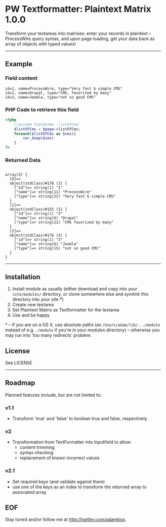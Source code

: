 # PW Textformatter: Plaintext Matrix 1.0.0

Transform your textareas into matrixes: enter your records in plaintext – ProcessWire query syntax, and upon page loading, get your data back as array of objects with typed values!

---

## Example

### Field content

```
id=1, name=ProcessWire, type="Very fast & simple CMS"
id=2, name=Drupal, type="CMS, favorited by many"
id=3, name=Joomla, type="not so good CMS"
```

### PHP Code to retrieve this field

```php
<?php
    //assume fieldname 'listOfCms'
    $listOfCms = $page->listOfCms;
    foreach($listOfCms as $cms){
        var_dump($cms)
    }
?>
```

### Returned Data

```

array(3) {
  [0]=>
  object(stdClass)#178 (3) {
    ["id"]=> string(1) "1"
    ["name"]=> string(11) "ProcessWire"
    ["type"]=> string(22) "Very fast & simple CMS"
  }
  [1]=>
  object(stdClass)#155 (3) {
    ["id"]=> string(1) "2"
    ["name"]=> string(6) "Drupal"
    ["type"]=> string(21) "CMS favorized by many"
  }
  [2]=>
  object(stdClass)#176 (3) {
    ["id"]=> string(1) "3"
    ["name"]=> string(6) "Joomla"
    ["type"]=> string(15) "not so good CMS"
  }
}
```

---

## Installation

1. Install module as usually (either download and copy into your `site/modules/` directory, or clone somewhere else and symlink this directory into your site **\***)
2. Create new textarea
3. Set Plaintext Matrix as Textformatter for the textarea
4. Use and be happy

\* – If you are on a OS X, use absolute paths (as `/Users/adam/lib/.../module` instead of e.g. `./module` if you're in your modules directory) – otherwise you may run into 'too many redirects' problem.

## License

See LICENSE

---

## Roadmap

Planned features include, but are not limited to:

### v1.1

* Transform 'true' and 'false' to boolean true and false, respectively

### v2

* Transformation from TextFormatter into Inputfield to allow:
  * content trimming
  * syntax checking
  * replacement of known incorrect values

### v2.1

* Set required keys (and validate against them)
* use one of the keys as an index to transform the returned array to associated array

## EOF

Stay tuned and/or follow me at http://twitter.com/adamkiss.